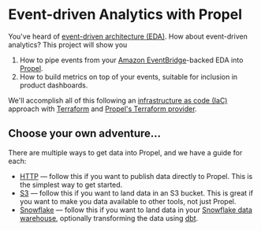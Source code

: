 # Event-driven Analytics with Propel

You've heard of [event-driven architecture (EDA)][eda]. How about event-driven
analytics? This project will show you

1. How to pipe events from your [Amazon EventBridge][eventbridge]-backed EDA
   into [Propel][propel].
2. How to build metrics on top of your events, suitable for inclusion in product
   dashboards.

We'll accomplish all of this following an [infrastructure as code (IaC)][iac]
approach with [Terraform][terraform] and [Propel's Terraform provider][provider].

## Choose your own adventure…

There are multiple ways to get data into Propel, and we have a guide for each:

* [HTTP](/http) — follow this if you want to publish data directly to Propel.
  This is the simplest way to get started.
* [S3](/s3) — follow this if you want to land data in an S3 bucket. This is
  great if you want to make you data available to other tools, not just Propel.
* [Snowflake](/snowflake) — follow this if you want to land data in your
  [Snowflake data warehouse][snowflake], optionally transforming the data using
  [dbt][dbt].

[eda]: https://en.wikipedia.org/wiki/Event-driven_architecture
[eventbridge]: https://aws.amazon.com/eventbridge/
[propel]: https://www.propeldata.com/
[iac]: https://en.wikipedia.org/wiki/Infrastructure_as_code
[terraform]: https://www.terraform.io/
[provider]: https://registry.terraform.io/providers/propeldata/propel/latest/docs
[snowflake]: https://www.snowflake.com/
[dbt]: https://www.getdbt.com/
